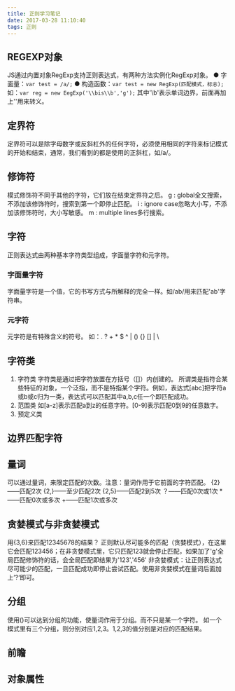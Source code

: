```yaml
---
title: 正则学习笔记
date: 2017-03-28 11:10:40
tags: 正则
---
```

## REGEXP对象 ##
JS通过内置对象RegExp支持正则表达式，有两种方法实例化RegExp对象。
  ● 字面量：`var test = /a/;`
  ● 构造函数：`var test = new RegExp(匹配模式，标志);`
  如：`var reg = new EegExp('\\bis\\b','g');`
  其中'\b'表示单词边界，前面再加上'\'用来转义。
## 定界符 ##
定界符可以是除字母数字或反斜杠外的任何字符，必须使用相同的字符来标记模式的开始和结束，通常，我们看到的都是使用的正斜杠，如/a/。
## 修饰符 ##
模式修饰符不同于其他的字符，它们放在结束定界符之后。
g : global全文搜索，不添加该修饰符时，搜索到第一个即停止匹配。
i : ignore case忽略大小写，不添加该修饰符时，大小写敏感。
m : multiple lines多行搜索。
## 字符 ##
正则表达式由两种基本字符类型组成，字面量字符和元字符。
### 字面量字符  ###
字面量字符是一个值，它的书写方式与所解释的完全一样。如/ab/用来匹配'ab'字符串。
### 元字符  ###
元字符是有特殊含义的符号。
如：. ? + * $ ^ | () {} [] | \
## 字符类 ##
1. 字符类
字符类是通过把字符放置在方括号（[]）内创建的。
所谓类是指符合某些特征的对象，一个泛指，而不是特指某个字符。例如，表达式[abc]把字符a或b或c归为一类，表达式可以匹配其中a,b,c任一个即匹配成功。
2. 范围类
如[a-z]表示匹配a到z的任意字符。[0-9]表示匹配0到9的任意数字。
3. 预定义类

## 边界匹配字符  ##

## 量词 ##
可以通过量词，来限定匹配的次数。注意：量词作用于它前面的字符匹配。
{2}——匹配2次
{2,}——至少匹配2次
{2,5}——匹配2到5次
？——匹配0次或1次
*——匹配0次或多次
+——匹配1次或多次

## 贪婪模式与非贪婪模式  ##
用{3,6}来匹配12345678的结果？
正则默认尽可能多的匹配（贪婪模式），在这里它会匹配123456；在非贪婪模式里，它只匹配123就会停止匹配，如果加了'g'全局匹配修饰符的话，会全局匹配即结果为'123','456'
非贪婪模式：让正则表达式尽可能少的匹配，一旦匹配成功即停止尝试匹配。使用非贪婪模式在量词后面加上’?‘即可。

## 分组 ##
使用()可以达到分组的功能，使量词作用于分组。而不只是某一个字符。
如一个模式里有三个分组，则分别对应$1,$2,$3。$1,$2,$3的值分别是对应的匹配结果。

## 前瞻 ##




## 对象属性  ##
